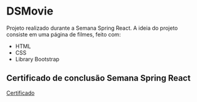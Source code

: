 # DSMovie

Projeto realizado durante a Semana Spring React. A ideia do projeto consiste em uma página de filmes, feito com:

<ul>
  <li>HTML</li>
  <li>CSS</li>
  <li>Library Bootstrap</li>
</ul>

<h2>Certificado de conclusão Semana Spring React</h2>
<a href= "https://learn.devsuperior.com/certificados/5965637">Certificado</a>





